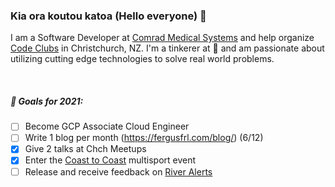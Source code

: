 ### Kia ora koutou katoa (Hello everyone) 👋

I am a Software Developer at [Comrad Medical Systems](https://comrad.co.nz/) and help organize [Code Clubs](https://codeclub.nz/) in Christchurch, NZ. I'm a tinkerer at :yellow_heart: and am passionate about utilizing cutting edge technologies to solve real world problems.

<br />

##### 🎯 Goals for 2021:
- [ ] Become GCP Associate Cloud Engineer
- [ ] Write 1 blog per month (https://fergusfrl.com/blog/) (6/12)
- [x] Give 2 talks at Chch Meetups
- [x] Enter the [Coast to Coast](https://www.coasttocoast.co.nz/) multisport event
- [ ] Release and receive feedback on [River Alerts](http://riveralerts.co.nz/)
